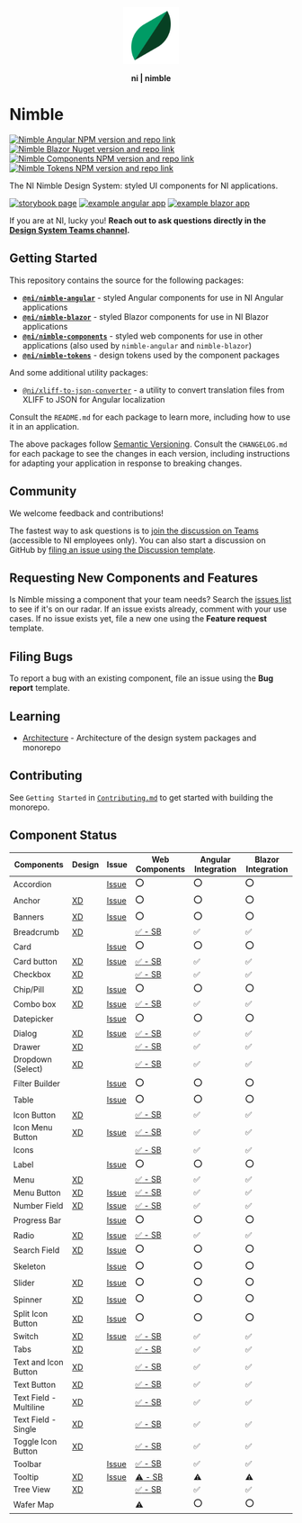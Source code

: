 <div align="center">
    <img src="docs/nimble-logo-icon.svg" width="100px"/>
    <p><b>ni | nimble</b></p>
</div>

# Nimble

[![Nimble Angular NPM version and repo link](https://img.shields.io/npm/v/@ni/nimble-angular.svg?label=@ni/nimble-angular)](https://www.npmjs.com/package/@ni/nimble-angular)
[![Nimble Blazor Nuget version and repo link](https://img.shields.io/nuget/v/NimbleBlazor.svg?label=NimbleBlazor)](https://www.nuget.org/packages/NimbleBlazor)
[![Nimble Components NPM version and repo link](https://img.shields.io/npm/v/@ni/nimble-components.svg?label=@ni/nimble-components)](https://www.npmjs.com/package/@ni/nimble-components)
[![Nimble Tokens NPM version and repo link](https://img.shields.io/npm/v/@ni/nimble-tokens.svg?label=@ni/nimble-tokens)](https://www.npmjs.com/package/@ni/nimble-tokens)

The NI Nimble Design System: styled UI components for NI applications.

[![storybook page](https://img.shields.io/badge/storybook-white.svg?logo=storybook)](https://ni.github.io/nimble/storybook)
[![example angular app](https://img.shields.io/badge/example%20angular%20app-dd0031.svg?logo=angular)](https://ni.github.io/nimble/storybook/example-client-app)
[![example blazor app](https://img.shields.io/badge/example%20blazor%20app-572b8a.svg?logo=blazor)](https://ni.github.io/nimble/storybook/blazor-client-app/wwwroot)

If you are at NI, lucky you! **Reach out to ask questions directly in the [Design System Teams channel](https://teams.microsoft.com/l/team/19%3awo8vmMKMsHfltKXxc0bczZo-X4JlQSV5VxpaRJdh13k1%40thread.tacv2/conversations?groupId=9ee065d7-3898-4245-82f6-76e86084b8b1&tenantId=87ba1f9a-44cd-43a6-b008-6fdb45a5204e).**

## Getting Started

This repository contains the source for the following packages:

- **[`@ni/nimble-angular`](/angular-workspace/projects/ni/nimble-angular/)** - styled Angular components for use in NI Angular applications
- **[`@ni/nimble-blazor`](/packages/nimble-blazor/)** - styled Blazor components for use in NI Blazor applications
- **[`@ni/nimble-components`](/packages/nimble-components/)** - styled web components for use in other applications (also used by `nimble-angular` and `nimble-blazor`)
- **[`@ni/nimble-tokens`](/packages/nimble-tokens/)** - design tokens used by the component packages

And some additional utility packages:
- [`@ni/xliff-to-json-converter`](/packages/xliff-to-json-converter/) - a utility to convert translation files from XLIFF to JSON for Angular localization

Consult the `README.md` for each package to learn more, including how to use it in an application.

The above packages follow [Semantic Versioning](https://semver.org). Consult the `CHANGELOG.md` for each package to see the changes in each version, including instructions for adapting your application in response to breaking changes.

## Community

We welcome feedback and contributions!

The fastest way to ask questions is to [join the discussion on Teams](https://teams.microsoft.com/l/team/19%3awo8vmMKMsHfltKXxc0bczZo-X4JlQSV5VxpaRJdh13k1%40thread.tacv2/conversations?groupId=9ee065d7-3898-4245-82f6-76e86084b8b1&tenantId=87ba1f9a-44cd-43a6-b008-6fdb45a5204e) (accessible to NI employees only). You can also start a discussion on GitHub by [filing an issue using the Discussion template](https://github.com/ni/nimble/issues/new/choose).

## Requesting New Components and Features

Is Nimble missing a component that your team needs? Search the [issues list](https://github.com/ni/nimble/issues) to see if it's on our radar. If an issue exists already, comment with your use cases. If no issue exists yet, file a new one using the **Feature request** template.

## Filing Bugs

To report a bug with an existing component, file an issue using the **Bug report** template.

## Learning

- [Architecture](/docs/Architecture.md) - Architecture of the design system packages and monorepo

## Contributing

See `Getting Started` in [`Contributing.md`](/CONTRIBUTING.md#getting-started) to get started with building the monorepo.

## Component Status

<!--
NOTE: To update the component status:
    1. Update the value in the table on Sheet1 of the spreadsheet: https://nio365-my.sharepoint.com/:x:/g/personal/fred_visser_ni_com/Eb1_BLjOOI1IsvUWay5VdAwB_G0a20kOZeFHWzSsvIXUBw?e=aGNMTg
    2. Create a PR to update this README with the entire contents of the generated 'M' column in the spreadsheet
-->

| Components             | Design | Issue | Web Components     | Angular Integration | Blazor Integration |
|------------------------|--------|--------|--------------------|---------------------|--------------------|
| Accordion | |  [Issue](https://github.com/ni/nimble/issues/533) | :o: | :o: | :o: |
| Anchor | [XD](https://xd.adobe.com/view/33ffad4a-eb2c-4241-b8c5-ebfff1faf6f6-66ac/screen/bfadf499-caf5-4ca0-9814-e777fbae0d46/) |  [Issue](https://github.com/ni/nimble/issues/324) | :o: | :o: | :o: |
| Banners | [XD](https://xd.adobe.com/view/33ffad4a-eb2c-4241-b8c5-ebfff1faf6f6-66ac/screen/29c405f7-08ea-48b6-973f-546970b9dbab) |  [Issue](https://github.com/ni/nimble/issues/305) | :o: | :o: | :o: |
| Breadcrumb | [XD](https://xd.adobe.com/view/33ffad4a-eb2c-4241-b8c5-ebfff1faf6f6-66ac/screen/7b53bb3e-439b-4f13-9d5f-55adc7da8a2e) | | [:white_check_mark: - SB](https://ni.github.io/nimble/storybook/?path=/docs/breadcrumb--standard-breadcrumb) | :white_check_mark: | :white_check_mark: |
| Card | |  [Issue](https://github.com/ni/nimble/issues/296) | :o: | :o: | :o: |
| Card button | [XD](https://xd.adobe.com/view/33ffad4a-eb2c-4241-b8c5-ebfff1faf6f6-66ac/screen/d4ebeb5d-023c-4ff2-a71c-f6385fffca20) |  [Issue](https://github.com/ni/nimble/issues/643) | [:white_check_mark: - SB](https://ni.github.io/nimble/storybook/?path=/docs/card-button--card-button) | :white_check_mark: | :white_check_mark: |
| Checkbox | [XD](https://xd.adobe.com/view/33ffad4a-eb2c-4241-b8c5-ebfff1faf6f6-66ac/screen/3698340b-8162-4e5d-bf7a-20194612b3a7) | | [:white_check_mark: - SB](https://ni.github.io/nimble/storybook/?path=/docs/checkbox--checkbox) | :white_check_mark: | :white_check_mark: |
| Chip/Pill | [XD](https://xd.adobe.com/view/33ffad4a-eb2c-4241-b8c5-ebfff1faf6f6-66ac/screen/18a0e4f6-6541-4420-a6b5-cb79652a97dc/) |  [Issue](https://github.com/ni/nimble/issues/413) | :o: | :o: | :o: |
| Combo box | [XD](https://xd.adobe.com/view/33ffad4a-eb2c-4241-b8c5-ebfff1faf6f6-66ac/screen/bd6755d9-8fd2-4b97-9709-939ea20680ae) |  [Issue](https://github.com/ni/nimble/issues/341) | [:white_check_mark: - SB](https://ni.github.io/nimble/storybook/?path=/docs/combobox--combobox) | :white_check_mark: | :white_check_mark: |
| Datepicker | |  [Issue](https://github.com/ni/nimble/issues/342) | :o: | :o: | :o: |
| Dialog | [XD](https://xd.adobe.com/view/33ffad4a-eb2c-4241-b8c5-ebfff1faf6f6-66ac/screen/6f1b5b4d-2e50-4f8d-ad49-e3dac564a006/) |  [Issue](https://github.com/ni/nimble/issues/378) | [:white_check_mark: - SB](https://ni.github.io/nimble/storybook/?path=/docs/dialog--dialog) | :white_check_mark: | :white_check_mark: |
| Drawer | [XD](https://xd.adobe.com/view/33ffad4a-eb2c-4241-b8c5-ebfff1faf6f6-66ac/screen/730cdeb8-a4b5-4dcc-9fe4-718a75da7aff) | | [:white_check_mark: - SB](https://ni.github.io/nimble/storybook/?path=/docs/drawer--drawer) | :white_check_mark: | :white_check_mark: |
| Dropdown (Select) | [XD](https://xd.adobe.com/view/33ffad4a-eb2c-4241-b8c5-ebfff1faf6f6-66ac/screen/6ec70d21-9a59-40cd-a8f4-45cfeed9e01e) | | [:white_check_mark: - SB](https://ni.github.io/nimble/storybook/?path=/docs/select--select) | :white_check_mark: | :white_check_mark: |
| Filter Builder | |  [Issue](https://github.com/ni/nimble/issues/310) | :o: | :o: | :o: |
| Table | |  [Issue](https://github.com/ni/nimble/issues/283) | :o: | :o: | :o: |
| Icon Button | [XD](https://xd.adobe.com/view/33ffad4a-eb2c-4241-b8c5-ebfff1faf6f6-66ac/screen/d022d8af-22f4-4bf2-981c-1dc0c61afece) | | [:white_check_mark: - SB](https://ni.github.io/nimble/storybook/?path=/docs/button--icon-button) | :white_check_mark: | :white_check_mark: |
| Icon Menu Button | [XD](https://xd.adobe.com/view/33ffad4a-eb2c-4241-b8c5-ebfff1faf6f6-66ac/screen/d022d8af-22f4-4bf2-981c-1dc0c61afece) |  [Issue](https://github.com/ni/nimble/issues/300) | [:white_check_mark: - SB](https://ni.github.io/nimble/storybook/?path=/story/menu-button--icon-button) | :white_check_mark: | :white_check_mark: |
| Icons | | | [:white_check_mark: - SB](https://ni.github.io/nimble/storybook/?path=/docs/icons--component-icons) | :white_check_mark: | :white_check_mark: |
| Label | |  [Issue](https://github.com/ni/nimble/issues/312) | :o: | :o: | :o: |
| Menu | [XD](https://xd.adobe.com/view/33ffad4a-eb2c-4241-b8c5-ebfff1faf6f6-66ac/screen/c098395e-30f8-4bd4-b8c5-394326b59919) | | [:white_check_mark: - SB](https://ni.github.io/nimble/storybook/?path=/docs/menu--custom-menu) | :white_check_mark: | :white_check_mark: |
| Menu Button | [XD](https://xd.adobe.com/view/33ffad4a-eb2c-4241-b8c5-ebfff1faf6f6-66ac/screen/42001df1-2969-438e-b353-4327d7a15102/) |  [Issue](https://github.com/ni/nimble/issues/300) | [:white_check_mark: - SB](https://ni.github.io/nimble/storybook/?path=/story/menu-button--outline-button) | :white_check_mark: | :white_check_mark: |
| Number Field | [XD](https://xd.adobe.com/view/33ffad4a-eb2c-4241-b8c5-ebfff1faf6f6-66ac/screen/eaa9ee19-4411-4648-b19d-41f61f9a01cf) |  [Issue](https://github.com/ni/nimble/issues/361) | [:white_check_mark: - SB](https://ni.github.io/nimble/storybook/?path=/docs/number-field--number-field) | :white_check_mark: | :white_check_mark: |
| Progress Bar | |  [Issue](https://github.com/ni/nimble/issues/304) | :o: | :o: | :o: |
| Radio | [XD](https://xd.adobe.com/view/33ffad4a-eb2c-4241-b8c5-ebfff1faf6f6-66ac/screen/3698340b-8162-4e5d-bf7a-20194612b3a7) |  [Issue](https://github.com/ni/nimble/issues/297) | [:white_check_mark: - SB](https://ni.github.io/nimble/storybook/?path=/docs/radio-group--radio-group) | :white_check_mark: | :white_check_mark: |
| Search Field | [XD](https://xd.adobe.com/view/33ffad4a-eb2c-4241-b8c5-ebfff1faf6f6-66ac/screen/842889a5-67ba-4350-91c1-55eee48f4fa2) |  [Issue](https://github.com/ni/nimble/issues/299) | :o: | :o: | :o: |
| Skeleton | |  [Issue](https://github.com/ni/nimble/issues/762) | :o: | :o: | :o: |
| Slider | [XD](https://xd.adobe.com/view/33ffad4a-eb2c-4241-b8c5-ebfff1faf6f6-66ac/screen/29d3a5f7-9eed-498c-9957-2cd495458e3b/) |  [Issue](https://github.com/ni/nimble/issues/295) | :o: | :o: | :o: |
| Spinner | [XD](https://xd.adobe.com/view/6fc414f4-1660-4bff-4552-3e62baaa9e1e-19f5/screen/ced36959-68d6-440f-a0cc-031bc29d7e98/) |  [Issue](https://github.com/ni/nimble/issues/346) | :o: | :o: | :o: |
| Split Icon Button | [XD](https://xd.adobe.com/view/33ffad4a-eb2c-4241-b8c5-ebfff1faf6f6-66ac/screen/d022d8af-22f4-4bf2-981c-1dc0c61afece) |  [Issue](https://github.com/ni/nimble/issues/298) | :o: | :o: | :o: |
| Switch | [XD](https://xd.adobe.com/view/33ffad4a-eb2c-4241-b8c5-ebfff1faf6f6-66ac/screen/3698340b-8162-4e5d-bf7a-20194612b3a7/) |  [Issue](https://github.com/ni/nimble/issues/387) | [:white_check_mark: - SB](https://ni.github.io/nimble/storybook/?path=/docs/switch--switch-story) | :white_check_mark: | :white_check_mark: |
| Tabs | [XD](https://xd.adobe.com/view/33ffad4a-eb2c-4241-b8c5-ebfff1faf6f6-66ac/screen/b2aa2c0c-03b7-4571-8e0d-de88baf0814b) | | [:white_check_mark: - SB](https://ni.github.io/nimble/storybook/?path=/docs/tabs--tabs) | :white_check_mark: | :white_check_mark: |
| Text and Icon Button | [XD](https://xd.adobe.com/view/33ffad4a-eb2c-4241-b8c5-ebfff1faf6f6-66ac/screen/a378bcdb-5c4b-4298-b3b1-28d8b1a37af2) | | [:white_check_mark: - SB](https://ni.github.io/nimble/storybook/?path=/docs/button--outline-button) | :white_check_mark: | :white_check_mark: |
| Text Button | [XD](https://xd.adobe.com/view/33ffad4a-eb2c-4241-b8c5-ebfff1faf6f6-66ac/screen/42001df1-2969-438e-b353-4327d7a15102) | | [:white_check_mark: - SB](https://ni.github.io/nimble/storybook/?path=/docs/button--outline-button) | :white_check_mark: | :white_check_mark: |
| Text Field - Multiline | [XD](https://xd.adobe.com/view/33ffad4a-eb2c-4241-b8c5-ebfff1faf6f6-66ac/screen/7c146e4b-c7c9-4975-a158-10e6093c522d/) | | [:white_check_mark: - SB](https://ni.github.io/nimble/storybook/?path=/story/text-area--outline-text-area) | :white_check_mark: | :white_check_mark: |
| Text Field - Single | [XD](https://xd.adobe.com/view/33ffad4a-eb2c-4241-b8c5-ebfff1faf6f6-66ac/screen/842889a5-67ba-4350-91c1-55eee48f4fa2/) | | [:white_check_mark: - SB](https://ni.github.io/nimble/storybook/?path=/docs/text-field--text-field) | :white_check_mark: | :white_check_mark: |
| Toggle Icon Button | [XD](https://xd.adobe.com/view/33ffad4a-eb2c-4241-b8c5-ebfff1faf6f6-66ac/screen/d022d8af-22f4-4bf2-981c-1dc0c61afece/) | | [:white_check_mark: - SB](https://ni.github.io/nimble/storybook/?path=/story/toggle-button--icon-button) | :white_check_mark: | :white_check_mark: |
| Toolbar | |  [Issue](https://github.com/ni/nimble/issues/411) | [:white_check_mark: - SB](https://ni.github.io/nimble/storybook/?path=/story/toolbar--toolbar) | :white_check_mark: | :white_check_mark: |
| Tooltip | [XD](https://xd.adobe.com/view/33ffad4a-eb2c-4241-b8c5-ebfff1faf6f6-66ac/screen/044414d7-1714-40f2-9679-2ce2c8202d1c/) |  [Issue](https://github.com/ni/nimble/issues/309) | [:warning: - SB](https://ni.github.io/nimble/storybook/?path=/docs/tooltip--tooltip) | :warning: | :warning: |
| Tree View | [XD](https://xd.adobe.com/view/33ffad4a-eb2c-4241-b8c5-ebfff1faf6f6-66ac/screen/ec5a855a-4174-46ad-947c-3931bbf3e32d/) | | [:white_check_mark: - SB](https://ni.github.io/nimble/storybook/?path=/docs/tree-view--tree-view) | :white_check_mark: | :white_check_mark: |
| Wafer Map | | | :warning: | :o: | :o: |

